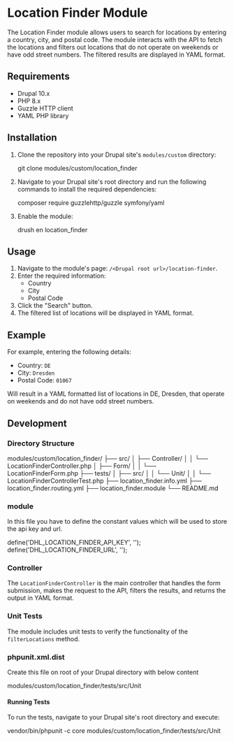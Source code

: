 # Location Finder Module

The Location Finder module allows users to search for locations by entering a country, city, and postal code. The module interacts with the API to fetch the locations and filters out locations that do not operate on weekends or have odd street numbers. The filtered results are displayed in YAML format.

## Requirements

- Drupal 10.x
- PHP 8.x
- Guzzle HTTP client
- YAML PHP library

## Installation

1. Clone the repository into your Drupal site's `modules/custom` directory:

   git clone <repository-url> modules/custom/location_finder

2. Navigate to your Drupal site's root directory and run the following commands to install the required dependencies:

   composer require guzzlehttp/guzzle symfony/yaml

3. Enable the module:

   drush en location_finder

## Usage

1. Navigate to the module's page: `/<Drupal root url>/location-finder`.
2. Enter the required information:
   - Country
   - City
   - Postal Code
3. Click the "Search" button.
4. The filtered list of locations will be displayed in YAML format.

## Example

For example, entering the following details:

- Country: `DE`
- City: `Dresden`
- Postal Code: `01067`

Will result in a YAML formatted list of locations in DE, Dresden, that operate on weekends and do not have odd street numbers.

## Development

### Directory Structure

modules/custom/location_finder/
├── src/
│ ├── Controller/
│ │ └── LocationFinderController.php
│ ├── Form/
│ │ └── LocationFinderForm.php
├── tests/
│ ├── src/
│ │ └── Unit/
│ │ └── LocationFinderControllerTest.php
├── location_finder.info.yml
├── location_finder.routing.yml
├── location_finder.module
└── README.md

### module

In this file you have to define the constant values which will be used to store the api key and url.

define('DHL_LOCATION_FINDER_API_KEY', '');
define('DHL_LOCATION_FINDER_URL', '');

### Controller

The `LocationFinderController` is the main controller that handles the form submission, makes the request to the API, filters the results, and returns the output in YAML format.

### Unit Tests

The module includes unit tests to verify the functionality of the `filterLocations` method.

### phpunit.xml.dist

Create this file on root of your Drupal directory with below content

<?xml version="1.0" encoding="UTF-8"?>
<phpunit bootstrap="core/tests/bootstrap.php">
  <testsuites>
    <testsuite name="Unit Tests">
      <directory>modules/custom/location_finder/tests/src/Unit</directory>
    </testsuite>
  </testsuites>
</phpunit>

#### Running Tests

To run the tests, navigate to your Drupal site's root directory and execute:

vendor/bin/phpunit -c core modules/custom/location_finder/tests/src/Unit
